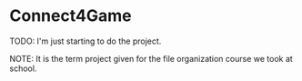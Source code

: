 # Connect4Game

TODO:
I'm just starting to do the project.

NOTE: 
It is the term project given for the file organization course we took at school.
